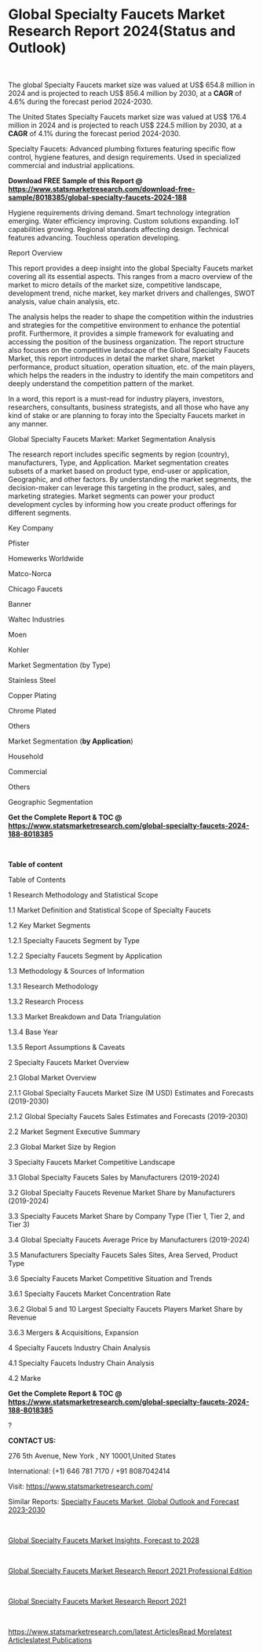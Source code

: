 <h1>Global Specialty Faucets Market Research Report 2024(Status and Outlook)</h1><br/><p>The global Specialty Faucets market size was valued at US$ 654.8 million in 2024 and is projected to reach US$ 856.4 million by 2030, at a <strong>CAGR</strong> of 4.6% during the forecast period 2024-2030.</p>
 
 
 
 <p>The United States Specialty Faucets market size was valued at US$ 176.4 million in 2024 and is projected to reach US$ 224.5 million by 2030, at a <strong>CAGR</strong> of 4.1% during the forecast period 2024-2030.</p>
 
 
 
 <p>Specialty Faucets: Advanced plumbing fixtures featuring specific flow control, hygiene features, and design requirements. Used in specialized commercial and industrial applications.</p>
 
 
 
 <p><strong>Download FREE Sample of this Report @ <a href="https://www.statsmarketresearch.com/download-free-sample/8018385/global-specialty-faucets-2024-188">https://www.statsmarketresearch.com/download-free-sample/8018385/global-specialty-faucets-2024-188</a></strong></p>
 
 
 
 <p>Hygiene requirements driving demand. Smart technology integration emerging. Water efficiency improving. Custom solutions expanding. IoT capabilities growing. Regional standards affecting design. Technical features advancing. Touchless operation developing.</p>
 
 
 
 <p>Report Overview</p>
 
 
 
 <p>This report provides a deep insight into the global Specialty Faucets market covering all its essential aspects. This ranges from a macro overview of the market to micro details of the market size, competitive landscape, development trend, niche market, key market drivers and challenges, SWOT analysis, value chain analysis, etc.</p>
 
 
 
 <p>The analysis helps the reader to shape the competition within the industries and strategies for the competitive environment to enhance the potential profit. Furthermore, it provides a simple framework for evaluating and accessing the position of the business organization. The report structure also focuses on the competitive landscape of the Global Specialty Faucets Market, this report introduces in detail the market share, market performance, product situation, operation situation, etc. of the main players, which helps the readers in the industry to identify the main competitors and deeply understand the competition pattern of the market.</p>
 
 
 
 <p>In a word, this report is a must-read for industry players, investors, researchers, consultants, business strategists, and all those who have any kind of stake or are planning to foray into the Specialty Faucets market in any manner.</p>
 
 
 
 <p>Global Specialty Faucets Market: Market Segmentation Analysis</p>
 
 
 
 <p>The research report includes specific segments by region (country), manufacturers, Type, and Application. Market segmentation creates subsets of a market based on product type, end-user or application, Geographic, and other factors. By understanding the market segments, the decision-maker can leverage this targeting in the product, sales, and marketing strategies. Market segments can power your product development cycles by informing how you create product offerings for different segments.</p>
 
 
 
 <p>Key Company</p>
 
 
 
 <p>Pfister</p>
 
 
 
 <p>Homewerks Worldwide</p>
 
 
 
 <p>Matco-Norca</p>
 
 
 
 <p>Chicago Faucets</p>
 
 
 
 <p>Banner</p>
 
 
 
 <p>Waltec Industries</p>
 
 
 
 <p>Moen</p>
 
 
 
 <p>Kohler</p>
 
 
 
 <p>Market Segmentation (by Type)</p>
 
 
 
 <p>Stainless Steel</p>
 
 
 
 <p>Copper Plating</p>
 
 
 
 <p>Chrome Plated</p>
 
 
 
 <p>Others</p>
 
 
 
 <p>Market Segmentation (<strong>by Application</strong>)</p>
 
 
 
 <p>Household</p>
 
 
 
 <p>Commercial</p>
 
 
 
 <p>Others</p>
 
 
 
 <p>Geographic Segmentation</p>
 
 
 
 <div><b>Get the Complete Report & TOC @ <a href="https://www.statsmarketresearch.com/global-specialty-faucets-2024-188-8018385">https://www.statsmarketresearch.com/global-specialty-faucets-2024-188-8018385</a></b></div>
 
 
 
 <p><br />
 
 <b>Table of content</b></p>
 
 
 
 <p>Table of Contents<br />
 
 1 Research Methodology and Statistical Scope<br />
 
 1.1 Market Definition and Statistical Scope of Specialty Faucets<br />
 
 1.2 Key Market Segments<br />
 
 1.2.1 Specialty Faucets Segment by Type<br />
 
 1.2.2 Specialty Faucets Segment by Application<br />
 
 1.3 Methodology & Sources of Information<br />
 
 1.3.1 Research Methodology<br />
 
 1.3.2 Research Process<br />
 
 1.3.3 Market Breakdown and Data Triangulation<br />
 
 1.3.4 Base Year<br />
 
 1.3.5 Report Assumptions & Caveats<br />
 
 2 Specialty Faucets Market Overview<br />
 
 2.1 Global Market Overview<br />
 
 2.1.1 Global Specialty Faucets Market Size (M USD) Estimates and Forecasts (2019-2030)<br />
 
 2.1.2 Global Specialty Faucets Sales Estimates and Forecasts (2019-2030)<br />
 
 2.2 Market Segment Executive Summary<br />
 
 2.3 Global Market Size by Region<br />
 
 3 Specialty Faucets Market Competitive Landscape<br />
 
 3.1 Global Specialty Faucets Sales by Manufacturers (2019-2024)<br />
 
 3.2 Global Specialty Faucets Revenue Market Share by Manufacturers (2019-2024)<br />
 
 3.3 Specialty Faucets Market Share by Company Type (Tier 1, Tier 2, and Tier 3)<br />
 
 3.4 Global Specialty Faucets Average Price by Manufacturers (2019-2024)<br />
 
 3.5 Manufacturers Specialty Faucets Sales Sites, Area Served, Product Type<br />
 
 3.6 Specialty Faucets Market Competitive Situation and Trends<br />
 
 3.6.1 Specialty Faucets Market Concentration Rate<br />
 
 3.6.2 Global 5 and 10 Largest Specialty Faucets Players Market Share by Revenue<br />
 
 3.6.3 Mergers & Acquisitions, Expansion<br />
 
 4 Specialty Faucets Industry Chain Analysis<br />
 
 4.1 Specialty Faucets Industry Chain Analysis<br />
 
 4.2 Marke</p>
 
 
 
 <div><b>Get the Complete Report & TOC @ <a href="https://www.statsmarketresearch.com/global-specialty-faucets-2024-188-8018385">https://www.statsmarketresearch.com/global-specialty-faucets-2024-188-8018385</a></b></div>
 
 
 
 <p>? </p>
 
 
 
 <p><b>CONTACT US:</b><br />
 
 276 5th Avenue, New York , NY 10001,United States<br />
 
 International: (+1) 646 781 7170 / +91 8087042414<br />
 
 Visit: <a href="https://www.statsmarketresearch.com/">https://www.statsmarketresearch.com/</a><br />
 
 Similar Reports: <a href="https://www.statsmarketresearch.com/global-specialty-faucets-2024-188-8018385">Specialty Faucets Market, Global Outlook and Forecast 2023-2030</a><br />
 
 <br />
 
 <a href="https://www.statsmarketresearch.com/global-specialty-faucets-2024-188-8018385">Global Specialty Faucets Market Insights, Forecast to 2028</a><br />
 
 <br />
 
 <a href="https://www.statsmarketresearch.com/global-specialty-faucets-2024-188-8018385">Global Specialty Faucets Market Research Report 2021 Professional Edition</a><br />
 
 <br />
 
 <a href="https://www.statsmarketresearch.com/global-specialty-faucets-2024-188-8018385">Global Specialty Faucets Market Research Report 2021</a><br />
 
 <br />
 
 <a href="https://gyeongbokgung.com">https://www.statsmarketresearch.com/</a><a href="https://hallyeomaritime.com">latest Articles</a><a href="https://jingwansa.com">Read More</a><a href="https://nguoiviet.jp/">latest Articles</a><a href="https://www.intelmarketresearch.com/">latest Publications</a></p>